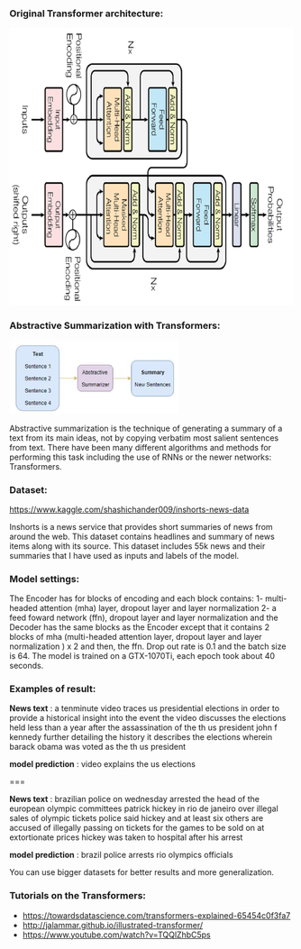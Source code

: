 ### Original Transformer architecture:

<img src= files/transformer.png  width = "693" height = "492" alt="centered image">

### Abstractive Summarization with Transformers:

<img src= files/abstractivesum.jpg  width = "300" height = "130">

Abstractive summarization is the technique of generating a summary of a text from its main ideas, not by copying verbatim most salient sentences from text. There have been many different algorithms and methods for performing this task including the use of RNNs or the newer networks: Transformers. 

### Dataset:

https://www.kaggle.com/shashichander009/inshorts-news-data

Inshorts is a news service that provides short summaries of news from around the web. This dataset contains headlines and summary of news items along with its source. This dataset includes 55k news and their summaries that I have used as inputs and labels of the model.

### Model settings:

The Encoder has for blocks of encoding and each block contains: 
1- multi-headed attention (mha) layer, dropout layer and layer normalization 2- a feed foward network (ffn), dropout layer and layer normalization
and the Decoder has the same blocks as the Encoder except that it contains 2 blocks of mha (multi-headed attention layer, dropout layer and layer normalization  ) x 2 and then, the ffn.
Drop out rate is 0.1 and the batch size is 64. The model is trained on a GTX-1070Ti, each epoch took about 40 seconds.

### Examples of result:

**News text** : a tenminute video traces  us presidential elections in order to provide a historical insight into the event the video discusses the  elections held less than a year after the assassination of the th us president john f kennedy further detailing the history it describes the  elections wherein barack obama was voted as the th us president

**model prediction** : video explains the us elections

===

**News text** : brazilian police on wednesday arrested the head of the european olympic committees patrick hickey in rio de janeiro over illegal sales of olympic tickets police said hickey and at least six others are accused of illegally passing on tickets for the games to be sold on at extortionate prices hickey was taken to hospital after his arrest

**model prediction** : brazil police arrests rio olympics officials


You can use bigger datasets for better results and more generalization.

### Tutorials on the Transformers:

* https://towardsdatascience.com/transformers-explained-65454c0f3fa7
* http://jalammar.github.io/illustrated-transformer/
* https://www.youtube.com/watch?v=TQQlZhbC5ps

